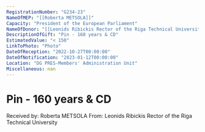 ```yaml
---
RegistrationNumber: "G234-23"
NameOfMEP: "[[Roberta METSOLA]]"
Capacity: "President of the European Parliament"
NameOfDonor: "[[Leonids Ribickis Rector of the Riga Technical University]]"
DescriptionOfGift: "Pin - 160 years & CD"
EstimatedValue: "< 150"
LinkToPhoto: "Photo"
DateOfReception: "2022-10-27T00:00:00"
DateOfNotification: "2023-01-12T00:00:00"
Location: "DG PRES-Members' Administration Unit"
Miscellaneous: nan
---
```


# Pin - 160 years & CD

Received by: Roberta METSOLA
From: Leonids Ribickis Rector of the Riga Technical University
